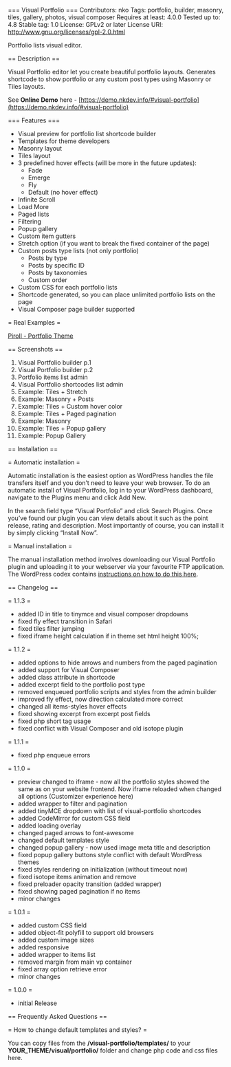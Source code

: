 === Visual Portfolio ===
Contributors: nko
Tags: portfolio, builder, masonry, tiles, gallery, photos, visual composer
Requires at least: 4.0.0
Tested up to: 4.8
Stable tag: 1.0
License: GPLv2 or later
License URI: http://www.gnu.org/licenses/gpl-2.0.html

Portfolio lists visual editor.



== Description ==

Visual Portfolio editor let you create beautiful portfolio layouts. Generates shortcode to show portfolio or any custom post types using Masonry or Tiles layouts.

See **Online Demo** here - [https://demo.nkdev.info/#visual-portfolio](https://demo.nkdev.info/#visual-portfolio)


=== Features ===

* Visual preview for portfolio list shortcode builder
* Templates for theme developers
* Masonry layout
* Tiles layout
* 3 predefined hover effects (will be more in the future updates):
   * Fade
   * Emerge
   * Fly
   * Default (no hover effect)
* Infinite Scroll
* Load More
* Paged lists
* Filtering
* Popup gallery
* Custom item gutters
* Stretch option (if you want to break the fixed container of the page)
* Custom posts type lists (not only portfolio)
   * Posts by type
   * Posts by specific ID
   * Posts by taxonomies
   * Custom order
* Custom CSS for each portfolio lists
* Shortcode generated, so you can place unlimited portfolio lists on the page
* Visual Composer page builder supported


= Real Examples =

[Piroll - Portfolio Theme](https://demo.nkdev.info/#piroll)



== Screenshots ==

1. Visual Portfolio builder p.1
2. Visual Portfolio builder p.2
3. Portfolio items list admin
4. Visual Portfolio shortcodes list admin
5. Example: Tiles + Stretch
6. Example: Masonry + Posts
7. Example: Tiles + Custom hover color
8. Example: Tiles + Paged pagination
9. Example: Masonry
10. Example: Tiles + Popup gallery
11. Example: Popup Gallery



== Installation ==

= Automatic installation =

Automatic installation is the easiest option as WordPress handles the file transfers itself and you don’t need to leave your web browser. To do an automatic install of Visual Portfolio, log in to your WordPress dashboard, navigate to the Plugins menu and click Add New.

In the search field type “Visual Portfolio” and click Search Plugins. Once you’ve found our plugin you can view details about it such as the point release, rating and description. Most importantly of course, you can install it by simply clicking “Install Now”.

= Manual installation =

The manual installation method involves downloading our Visual Portfolio plugin and uploading it to your webserver via your favourite FTP application. The WordPress codex contains [instructions on how to do this here](https://codex.wordpress.org/Managing_Plugins#Manual_Plugin_Installation).



== Changelog ==

= 1.1.3 =
* added ID in title to tinymce and visual composer dropdowns
* fixed fly effect transition in Safari
* fixed tiles filter jumping
* fixed iframe height calculation if in theme set html height 100%;

= 1.1.2 =
* added options to hide arrows and numbers from the paged pagination
* added support for Visual Composer
* added class attribute in shortcode
* added excerpt field to the portfolio post type
* removed enqueued portfolio scripts and styles from the admin builder
* improved fly effect, now direction calculated more correct
* changed all items-styles hover effects
* fixed showing excerpt from excerpt post fields
* fixed php short tag usage
* fixed conflict with Visual Composer and old isotope plugin

= 1.1.1 =
* fixed php enqueue errors

= 1.1.0 =
* preview changed to iframe - now all the portfolio styles showed the same as on your website frontend. Now iframe reloaded when changed all options (Customizer experience here)
* added wrapper to filter and pagination
* added tinyMCE dropdown with list of visual-portfolio shortcodes
* added CodeMirror for custom CSS field
* added loading overlay
* changed paged arrows to font-awesome
* changed default templates style
* changed popup gallery - now used image meta title and description
* fixed popup gallery buttons style conflict with default WordPress themes
* fixed styles rendering on initialization (without timeout now)
* fixed isotope items animation and remove
* fixed preloader opacity transition (added wrapper)
* fixed showing paged pagination if no items
* minor changes

= 1.0.1 =
* added custom CSS field
* added object-fit polyfill to support old browsers
* added custom image sizes
* added responsive
* added wrapper to items list
* removed margin from main vp container
* fixed array option retrieve error
* minor changes

= 1.0.0 =
* initial Release



== Frequently Asked Questions ==

= How to change default templates and styles? =

You can copy files from the **/visual-portfolio/templates/** to your **YOUR_THEME/visual/portfolio/** folder and change php code and css files here.